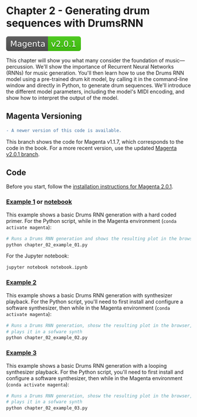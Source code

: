 # Chapter 2 - Generating drum sequences with DrumsRNN

[![Magenta Version 2.0.1](../docs/magenta-v2.0.1-badge.svg)](https://github.com/magenta/magenta/releases/tag/2.0.1)

This chapter will show you what many consider the foundation of music—percussion. We'll show the importance of Recurrent Neural Networks (RNNs) for music generation. You'll then learn how to use the Drums RNN model using a pre-trained drum kit model, by calling it in the command-line window and directly in Python, to generate drum sequences.  We'll introduce the different model parameters, including the model's MIDI encoding, and show how to interpret the output of the model.

## Magenta Versioning

```diff
- A newer version of this code is available.
```

This branch shows the code for Magenta v1.1.7, which corresponds to the code in the book. For a more recent version, use the updated [Magenta v2.0.1 branch](https://github.com/PacktPublishing/hands-on-music-generation-with-magenta/tree/magenta-v2.0.1/Chapter02).

## Code

Before you start, follow the [installation instructions for Magenta 2.0.1](https://github.com/PacktPublishing/hands-on-music-generation-with-magenta/tree/master/Chapter01#installing-magenta).

### [Example 1](chapter_02_example_01.py) or [notebook](notebook.ipynb)

This example shows a basic Drums RNN generation with a hard coded primer. For the Python script, while in the Magenta environment (`conda activate magenta`):

```bash
# Runs a Drums RNN generation and shows the resulting plot in the browser
python chapter_02_example_01.py
```

For the Jupyter notebook:

```bash
jupyter notebook notebook.ipynb
```

### [Example 2](chapter_09_example_02.py)

This example shows a basic Drums RNN generation with synthesizer playback. For the Python script, you'll need to first install and configure a software synthesizer, then while in the Magenta environment (`conda activate magenta`):

```bash
# Runs a Drums RNN generation, shosw the resulting plot in the browser, and
# plays it in a sofware synth
python chapter_02_example_02.py
```

### [Example 3](chapter_02_example_03.py)

This example shows a basic Drums RNN generation with a looping synthesizer playback. For the Python script, you'll need to first install and configure a software synthesizer, then while in the Magenta environment (`conda activate magenta`):

```bash
# Runs a Drums RNN generation, shosw the resulting plot in the browser, and
# plays it in a sofware synth
python chapter_02_example_03.py
```
